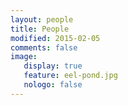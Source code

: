 ```yaml
---
layout: people
title: People
modified: 2015-02-05
comments: false
image:
   display: true
   feature: eel-pond.jpg
   nologo: false
---
```

